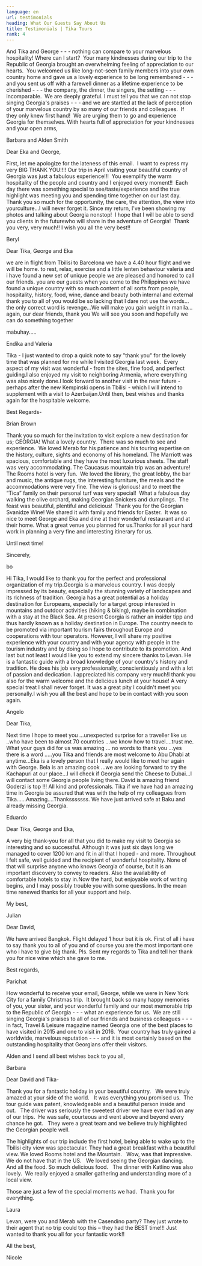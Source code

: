 ```yaml
---
language: en
url: testimonials
heading: What Our Guests Say About Us
title: Testimonials | Tika Tours
rank: 4
---
```

<div class="row content-row"><!-- 1848 (0)-->

</div>

<div class="row content-row"><!-- 1849 (2)-->
<div class="col-xs-12 col-sm-6 col-md-6"><!-- 2476 -->

And Tika and George \- \- \- nothing can compare to your marvelous hospitality! Where
can I start?  Your many kindnesses during our trip to the Republic of Georgia brought
an overwhelming feeling of appreciation to our hearts.  You welcomed us like long\-not\-seen
family members into your own country home and gave us a lovely experience to be
long remembered \- \- \- and you sent us off with a farewell dinner as a lifetime
experience to be cherished \- \- \- the company, the dinner, the singers, the setting
\- \- \- incomparable.  We are deeply grateful. I must tell you that we can not
stop singing Georgia's praises \- \- \- and we are startled at the lack of perception
of your marvelous country by so many of our friends and colleagues.  If they only
knew first hand!  We are urging them to go and experience Georgia for themselves.
With hearts full of appreciation for your kindnesses and your open arms,

Barbara and Alden Smith

</div>

<div class="col-xs-12 col-sm-6 col-md-6"><!-- 2477 -->

Dear Eka and George,

First, let me apologize for the lateness of this email.  I want to express my very
BIG THANK YOU!!!! Our trip in April visiting your beautiful country of Georgia was
just a fabulous experience!!!  You exemplify the warm hospitality of the people
and country and I enjoyed every moment!!  Each day there was something special to
see/taste/experience and the true highlight was meeting you and spending time together
on our last day.  Thank you so much for the opportunity, the care, the attention,
the view into yourculture…I will never forget it. Since my return, I’ve been showing
my photos and talking about Georgia nonstop!  I hope that I will be able to send
you clients in the futurewho will share in the adventure of Georgia!  Thank you
very, very much!! I wish you all the very best!!

Beryl

</div>

</div>

<div class="row content-row"><!-- 1850 (3)-->
<div class="col-xs-12 col-sm-6 col-md-6"><!-- 2478 -->

Dear Tika, George and Eka

we are in flight from Tbilisi to Barcelona we have a 4.40 hour flight and we will
be home. to rest, relax, exercise and a little lenten behaviour valeria and i have
found a new set of unique people we are pleased and honored to call our friends.
you are our guests when you come to the Philippines we have found a unique country
with so much content of all sorts from people, hospitality, history, food, wine,
dance and beauty both internal and external thank you to all of you would be so
lacking that I dare not use the words…the only correct word is revenge...We will
make you gain weight in manila…again, our dear friends, thank you We will see you
soon and hopefully we can do something together

mabuhay.....

Endika and Valeria

</div>

<div class="col-xs-12 col-sm-6 col-md-6"><!-- 2479 -->

Tika \- I just wanted to drop a quick note to say "thank you" for the lovely time
that was planned for me while I visited Georgia last week.  Every aspect of my visit
was wonderful \- from the sites, fine food, and perfect guiding.I also enjoyed my
visit to neighboring Armenia, where everything was also nicely done.I look forward
to another visit in the near future \- perhaps after the new Kempinski opens in
Tbilisi \- which I will intend to supplement with a visit to Azerbaijan.Until then,
best wishes and thanks again for the hospitable welcome.

Best Regards\-

Brian Brown

</div>

</div>

<div class="row content-row"><!-- 1851 (4)-->
<div class="col-xs-12 col-sm-6 col-md-6"><!-- 2480 -->

Thank you so much for the invitation to visit explore a new destination for us;
GEORGIA! What a lovely country.  There was so much to see and experience.  We loved
Merab for his patience and his touring expertise on the history, culture, sights
and economy of his homeland. The Marriott was spacious, comfortable and they have
the most luxurious sheets. The staff was very accommodating. The Caucasus mountain
trip was an adventure!  The Rooms hotel is very fun.  We loved the library, the
great lobby, the bar and music, the antique rugs, the interesting furniture, the
meals and the accommodations were very fine. The view is glorious! and to meet the
“Tica” family on their personal turf was very special!  What a fabulous day walking
the olive orchard, making Georgian Snickers and dumplings.  The feast was beautiful,
plentiful and delicious!  Thank you for the Georgian Svanidze Wine! We shared it
with family and friends for Easter.  It was so nice to meet George and Eka and dine
at their wonderful restaurant and at their home. What a great venue you planned
for us.Thanks for all your hard work in planning a very fine and interesting itinerary
for us.

Until next time!

Sincerely,

bo

</div>

<div class="col-xs-12 col-sm-6 col-md-6"><!-- 2481 -->

Hi Tika, I would like to thank you for the perfect and professional organization
of my trip.Georgia is a marvelous country. I was deeply impressed by its beauty,
especially the stunning variety of landscapes and its richness of tradition. Georgia
has a great potential as a holiday destination for Europeans, especially for a target
group interested in mountains and outdoor activities (hiking & biking), maybe in
combination with a stay at the Black Sea. At present Georgia is rather an insider
tipp and thus hardly known as a holiday destination in Europe. The country needs
to be promoted via important tourism fairs throughout Europe and cooperations with
tour operators. However, I will share my positive experience with your country and
with your agency with people in the tourism industry and by doing so I hope to contribute
to its promotion. And last but not least I would like you to extend my sincere thanks
to Levan. He is a fantastic guide with a broad knowledge of your country's history
and tradition. He does his job very professionally, conscientiously and with a lot
of passion and dedication. I appreciated his company very much!I thank you also
for the warm welcome and the delicious lunch at your house! A very special treat
I shall never forget. It was a great pity I couldn't meet you personally.I wish
you all the best and hope to be in contact with you soon again.

Angelo

</div>

</div>

<div class="row content-row"><!-- 1852 (5)-->
<div class="col-xs-12 col-sm-6 col-md-6"><!-- 2482 -->

Dear Tika,

Next time I hope to meet you ...unexpected surprise for a traveller like us ..who
have been to almost 70 countries ...we know how to travel....trust me.
What your guys did for us was amazing … no words to thank you ...yes there is a word
.....you Tika and friends are most welcome to Abu Dhabi at anytime...Eka is a lovely
person that I really would like to meet her again with George. Bela is an amazing
cook …we are looking forward to try the Kachapuri at our place...I will check if
Georgia send the Cheese to Dubai...I will contact some Georgia people living there.
David is amazing friend Goderzi is top !!! All kind and professionals. Tika if we
have had an amazing time in Georgia be assured that was with the help of my colleagues
from Tika......Amazing....Thanksssssss. We have just arrived safe at Baku and already
missing Georgia.

Eduardo

</div>

<div class="col-xs-12 col-sm-6 col-md-6"><!-- 2483 -->

Dear Tika, George and Eka,

A very big thank\-you for all that you did to make my visit to Georgia so interesting
and so successful. Although it was just six days long we managed to cover 1200 km
and fit in all that I hoped \- and more. Throughout I felt safe, well guided and
the recipient of wonderful hospitality. None of that will surprise anyone who knows
Georgia of course, but it is an important discovery to convey to readers. Also the
availability of comfortable hotels to stay in.Now the hard, but enjoyable work of
writing begins, and I may possibly trouble you with some questions. In the mean
time renewed thanks for all your support and help.

My best,

Julian

</div>

</div>

<div class="row content-row"><!-- 1853 (6)-->
<div class="col-xs-12 col-sm-6 col-md-6"><!-- 2484 -->

Dear David,

We have arrived Bangkok. Flight delayed 1 hour but it is ok. First of all i have
to say thank you to all of you and of course you are the most important one who
i have to give big thank. Pls. Sent my regards to Tika and tell her thank you for
nice wine which she gave to me.

Best regards,

Parichat

</div>

<div class="col-xs-12 col-sm-6 col-md-6"><!-- 2485 -->

How wonderful to receive your email, George, while we were in New York City for a
family Christmas trip.  It brought back so many happy memories of you, your sister,
and your wonderful family and our most memorable trip to the Republic of Georgia
\- \- \- what an experience for us.  We are still singing Georgia's praises to all
of our friends and business colleagues \- \- \-in fact, Travel & Leisure magazine
named Georgia one of the best places to have visited in 2015 and one to visit in
2016.  Your country has truly gained a worldwide, marvelous reputation \- \- \-
and it is most certainly based on the outstanding hospitality that Georgians offer
their visitors.

Alden and I send all best wishes back to you all,

Barbara

</div>

</div>

<div class="row content-row"><!-- 1854 (7)-->
<div class="col-xs-12 col-sm-6 col-md-6"><!-- 2486 -->

Dear David and Tika\-

Thank you for a fantastic holiday in your beautiful country.   We were truly amazed
at your side of the world.   It was everything you promised us.  The tour guide
was patent, knowledgeable and a beautiful person inside and out.   The driver was
seriously the sweetest driver we have ever had on any of our trips.  He was safe,
courteous and went above and beyond every chance he got.   They were a great team
and we believe truly highlighted the Georgian people well.

The highlights of our trip include the first hotel, being able to wake up to the
Tbilisi city view was spectacular. They had a great breakfast with a beautiful view.
We loved Rooms hotel and the Mountain.   Wow, was that impressive.   We do not
have that in the US.   We loved seeing the Georgian dancing.  And all the food.
So much delicious food.   The dinner with Katlino was also lovely.  We really enjoyed
a smaller gathering and understanding more of a local view.

Those are just a few of the special moments we had.  Thank you for everything.

Laura

</div>

<div class="col-xs-12 col-sm-6 col-md-6"><!-- 2487 -->

Levan, were you and Merab with the Casendino party? They just wrote to their agent
that no trip could top this – they had the BEST time!!! Just wanted to thank you
all for your fantastic work!!

All the best,

Nicole

</div>

</div>
